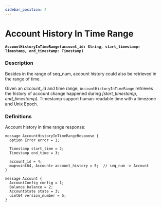 ```yaml
---
sidebar_position: 4
---
```


# Account History In Time Range

**`AccountHistoryInTimeRange(account_id: String, start_timestamp: Timestamp, end_timestamp: Timestamp)`**

### Description

Besides in the range of seq_num, account history could also be retrieved in the range of time.

Given an *account_id* and time range, `AccountHistoryInTimeRange` retrieves the history of account change happened 
during _[start_timestamp, end_timestamp)_. Timestamp support human-readable time with a timezone and Unix Epoch. 

### Definitions

Account history in time range response:

```protobuf3
message AccountHistoryInTimeRangeResponse {
  option Error error = 1;
  
  Timestamp start_time = 2;
  Timestamp end_time = 3;
  
  account_id = 4;
  map<uint64, Account> account_history = 5;  // seq_num -> Account
}

message Account {
  AccountConfig config = 1;
  Balance balance = 2;
  AccountState state = 3;
  uint64 version_number = 5;
}